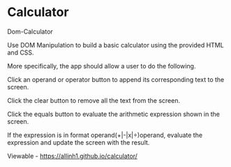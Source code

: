 # Calculator

Dom-Calculator

Use DOM Manipulation to build a basic calculator using the provided HTML and CSS.

More specifically, the app should allow a user to do the following.

Click an operand or operator button to append its corresponding text to the screen.

Click the clear button to remove all the text from the screen.

Click the equals button to evaluate the arithmetic expression shown in the screen.

If the expression is in format operand(+|-|x|÷)operand, evaluate the expression and update the screen with the result.

Viewable - https://allinh1.github.io/calculator/
